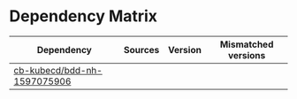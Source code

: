# Dependency Matrix

Dependency | Sources | Version | Mismatched versions
---------- | ------- | ------- | -------------------
[cb-kubecd/bdd-nh-1597075906](https://github.com/cb-kubecd/bdd-nh-1597075906.git) |  | []() | 

